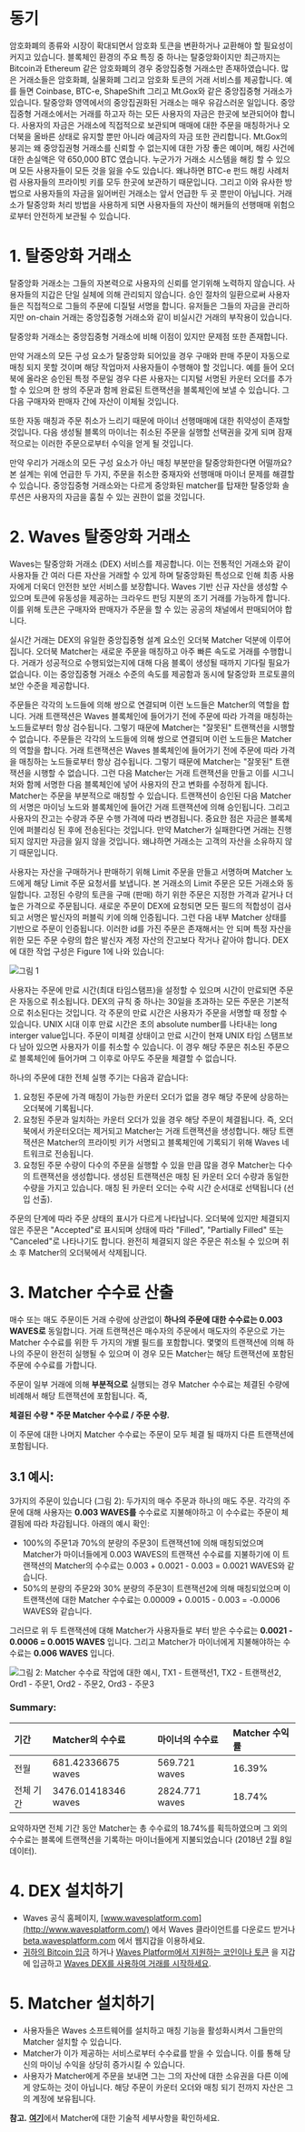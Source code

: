 # 동기 

암호화폐의 종류와 시장이 확대되면서 암호화 토큰을 변환하거나 교환해야 할 필요성이 커지고 있습니다. 블록체인 환경의 주요 특징 중 하나는 탈중앙화이지만 최근까지는 Bitcoin과 Ethereum 같은 암호화폐의 경우 중앙집중형 거래소만 존재하였습니다. 많은 거래소들은 암호화폐, 실물화폐 그리고 암호화 토큰의 거래 서비스를 제공합니다. 예를 들면 Coinbase, BTC-e, ShapeShift 그리고 Mt.Gox와 같은 중앙집중형 거래소가 있습니다. 탈중앙화 영역에서의 중앙집권화된 거래소는 매우 유감스러운 일입니다. 중앙집중형 거래소에서는 거래를 하고자 하는 모든 사용자의 자금은 한곳에 보관되어야 합니다. 사용자의 자금은 거래소에 직접적으로 보관되며 매매에 대한 주문을 매칭하거나 오더북을 올바른 상태로 유지할 뿐만 아니라 예금자의 자금 또한 관리합니다. Mt.Gox의 붕괴는 왜 중앙집권형 거래소를 신뢰할 수 없는지에 대한 가장 좋은 예이며, 해킹 사건에 대한 손실액은 약 650,000 BTC 였습니다. 누군가가 거래소 시스템을 해킹 할 수 있으며 모든 사용자들이 모든 것을 잃을 수도 있습니다. 왜냐하면 BTC-e 펀드 해킹 사례처럼 사용자들의 프라이빗 키를 모두 한곳에 보관하기 때문입니다. 그리고 이와 유사한 방법으로 사용자들의 자금을 잃어버린 거래소는 앞서 언급한 두 곳 뿐만이 아닙니다. 거래소가 탈중앙화 처리 방법을 사용하게 되면 사용자들의 자산이 해커들의 선행매매 위험으로부터 안전하게 보관될 수 있습니다.

# 1. 탈중앙화 거래소 

탈중앙화 거래소는 그들의 자본력으로 사용자의 신뢰를 얻기위해 노력하지 않습니다. 사용자들의 지갑은 단일 실체에 의해 관리되지 않습니다. 승인 절차의 일환으로써 사용자들은 직접적으로 그들의 주문에 디질털 서명을 합니다. 유저들은 그들의 자금을 관리하지만 on-chain 거래는 중앙집중형 거래소와 같이 비실시간 거래의 부작용이 있습니다.

탈중앙화 거래소는 중앙집중형 거래소에 비해 이점이 있지만 문제점 또한 존재합니다.

만약 거래소의 모든 구성 요소가 탈중앙화 되어있을 경우 구매와 판매 주문이 자동으로 매칭 되지 못할 것이며 해당 작업마저 사용자들이 수행해야 할 것입니다. 예를 들어 오더북에 올라온 승인된 특정 주문일 경우 다른 사용자는 디지털 서명된 카운터 오더를 추가할 수 있으며 한 쌍의 주문과 함께 완료된 트랜잭션을 블록체인에 보낼 수 있습니다. 그다음 구매자와 판매자 간에 자산이 이체될 것입니다.

또한 자동 매칭과 주문 취소가 느리기 때문에 마이너 선행매매에 대한 취약성이 존재할 것입니다. 다음 생성될 블록의 마이너는 취소된 주문을 실행할 선택권을 갖게 되며 잠재적으로는 이러한 주문으로부터 수익을 얻게 될 것입니다.

만약 우리가 거래소의 모든 구성 요소가 아닌 매칭 부분만을 탈중앙화한다면 어떨까요? 본 설계는 위에 언급한 두 가지, 주문을 취소한 중재자와 선행매매 마이너 문제를 해결할 수 있습니다. 중앙집중형 거래소와는 다르게 중앙화된 matcher를 탑재한 탈중앙화 솔루션은 사용자의 자금을 훔칠 수 있는 권한이 없을 것입니다.

# 2. Waves 탈중앙화 거래소 

Waves는 탈중앙화 거래소 \(DEX\) 서비스를 제공합니다. 이는 전통적인 거래소와 같이 사용자들 간 여러 다른 자산을 거래할 수 있게 하며 탈중앙화된 특성으로 인해 최종 사용자에게 더욱더 안전한 보안 서비스를 보장합니다. Waves 기반 신규 자산을 생성할 수 있으며 토큰에 유동성을 제공하는 크라우드 펀딩 지분의 조기 거래를 가능하게 합니다. 이를 위해 토큰은 구매자와 판매자가 주문을 할 수 있는 공공의 채널에서 판매되어야 합니다.

실시간 거래는 DEX의 유일한 중앙집중형 설계 요소인 오더북 Matcher 덕분에 이루어집니다. 오더북 Matcher는 새로운 주문을 매칭하고 아주 빠른 속도로 거래를 수행합니다. 거래가 성공적으로 수행되었는지에 대해 다음 블록이 생성될 때까지 기다릴 필요가 없습니다. 이는 중앙집중형 거래소 수준의 속도를 제공함과 동시에 탈중앙화 프로토콜의 보안 수준을 제공합니다.

주문들은 각각의 노드들에 의해 쌍으로 연결되며 이런 노드들은 Matcher의 역할을 합니다. 거래 트랜잭션은 Waves 블록체인에 들어가기 전에  주문에 따라 가격을 매칭하는 노드들로부터 항상 검수됩니다. 그렇기 때문에 Matcher는 "잘못된" 트랜잭션을 시행할 수 없습니다. 주문들은 각각의 노드들에 의해 쌍으로 연결되며 이런 노드들은 Matcher의 역할을 합니다. 거래 트랜잭션은 Waves 블록체인에 들어가기 전에  주문에 따라 가격을 매칭하는 노드들로부터 항상 검수됩니다. 그렇기 때문에 Matcher는 "잘못된" 트랜잭션을 시행할 수 없습니다. 그런 다음 Matcher는 거래 트랜잭션을 만들고 이를 시그니처와 함께 서명한 다음 블록체인에 넣어 사용자의 잔고 변화를 수정하게 됩니다. Matcher는 주문을 부분적으로 매칭할 수 있습니다. 트랜잭션이 승인된 다음 Matcher의 서명은 마이닝 노드와 블록체인에 들어간 거래 트랜잭션에 의해 승인됩니다. 그리고 사용자의 잔고는 수량과 주문 수행 가격에 따라 변경됩니다. 중요한 점은 자금은 블록체인에 퍼블리싱 된 후에 전송된다는 것입니다. 만약 Matcher가 실패한다면 거래는 진행되지 않지만 자금을 잃지 않을 것입니다. 왜냐하면 거래소는 고객의 자산을 소유하지 않기 때문입니다.

사용자는 자산을 구매하거나 판매하기 위해 Limit 주문을 만들고 서명하며 Matcher 노드에게 해당 Limit 주문 요청서를 보냅니다. 본 거래소의 Limit 주문은 모든 거래소와 동일합니다. 고정된 수량의 토큰을 구매 \(판매\) 하기 위한 주문은 지정한 가격과 같거나 더 높은 가격으로 주문됩니다. 새로운 주문이 DEX에 요청되면 모든 필드의 적합성이 검사되고 서명은 발신자의 퍼블릭 키에 의해 인증됩니다. 그런 다음 내부 Matcher 상태를 기반으로 주문이 인증됩니다. 이러한 id를 가진 주문은 존재해서는 안 되며 특정 자산을 위한 모든 주문 수량의 합은 발신자 계정 자산의 잔고보다 작거나 같아야 합니다. DEX에 대한 작업 구성은 Figure 1에 나와 있습니다:

![](/_assets/DEX1.png)그림 1

사용자는 주문에 만료 시간\(최대 타임스탬프\)을 설정할 수 있으며 시간이 만료되면 주문은 자동으로 취소됩니다. DEX의 규칙 중 하나는 30일을 초과하는 모든 주문은 기본적으로 취소된다는 것입니다. 각 주문의 만료 시간은 사용자가 주문을 서명할 때 정할 수 있습니다. UNIX 시대 이후 만료 시간은 초의 absolute number를 나타내는 long interger value입니다. 주문이 미체결 상태이고 만료 시간이 현재 UNIX 타임 스탬프보다 남아 있으면 사용자가 이를 취소할 수 있습니다. 이 경우 해당 주문은 취소된 주문으로 블록체인에 들어가며 그 이후로 아무도 주문을 체결할 수 없습니다.

하나의 주문에 대한 전체 실행 주기는 다음과 같습니다:

1. 요청된 주문에 가격 매칭이 가능한 카운터 오더가 없을 경우 해당 주문에 상응하는 오더북에 기록됩니다.
2. 요청된 주문과 일치하는 카운터 오더가 있을 경우 해당 주문이 체결됩니다. 즉, 오더북에서 카운터오더는 제거되고 Matcher는 거래 트랜잭션을 생성합니다. 해당 트랜잭션은 Matcher의 프라이빗 키가 서명되고 블록체인에 기록되기 위해 Waves 네트워크로 전송됩니다.
3. 요청된 주문 수량이 다수의 주문을 실행할 수 있을 만큼 많을 경우 Matcher는 다수의 트랜잭션을 생성합니다. 생성된 트랜잭션은 매칭 된 카운터 오더 수량과 동일한 수량을 가지고 있습니다. 매칭 된 카운터 오더는 수락 시간 순서대로 선택됩니다 \(선입 선출\).

주문의 단계에 따라 주문 상태의 표시가 다르게 나타납니다. 오더북에 있지만 체결되지 않은 주문은 "Accepted"로 표시되며 상태에 따라 "Filled", "Partially Filled" 또는 "Canceled"로 나타나기도 합니다. 완전히 체결되지 않은 주문은 취소될 수 있으며 취소 후 Matcher의 오더북에서 삭제됩니다.

# 3. Matcher 수수료 산출 

매수 또는 매도 주문이든 거래 수량에 상관없이 **하나의 주문에 대한 수수료는 0.003 WAVES로** 동일합니다. 거래 트랜잭션은 매수자의 주문에서 매도자의 주문으로 가는 Matcher 수수료를 위한 두 가지의 개별 필드를 포함합니다. 몇몇의 트랜잭션에 의해 하나의 주문이 완전히 실행될 수 있으며 이 경우 모든 Matcher는 해당 트랜잭션에 포함된 주문에 수수료를 가합니다.

주문이 일부 거래에 의해 **부분적으로** 실행되는 경우 Matcher 수수료는 체결된 수량에 비례해서 해당 트랜잭션에 포함됩니다. 즉,

**체결된 수량 \* 주문 Matcher 수수료 / 주문 수량.**

이 주문에 대한 나머지 Matcher 수수료는 주문이 모두 체결 될 때까지 다른 트랜잭션에 포함됩니다.

## 3.1 예시:

3가지의 주문이 있습니다 \(그림 2\): 두가지의 매수 주문과 하나의 매도 주문. 각각의 주문에 대해 사용자는 **0.003 WAVES를** 수수료로 지불해야하고 이 수수료는 주문이 체결됨에 따라 차감됩니다. 아래의 예시 확인:

* 100%의 주문1과 70%의 분량의 주문3이 트랜잭션1에 의해 매칭되었으며 Matcher가 마이너들에게 0.003 WAVES의 트랜잭션 수수료를 지불하기에 이 트랜잭션의 Matcher의 수수료는 0.003 + 0.0021 - 0.003 = 0.0021 WAVES와 같습니다.
* 50%의 분량의 주문2와 30% 분량의 주문3이 트랜잭션2에 의해 매칭되었으며 이 트랜잭션에 대한 Matcher 수수료는 0.00009 + 0.0015 - 0.003 = -0.0006 WAVES와 같습니다.

그러므로 위 두 트랜잭션에 대해 Matcher가 사용자들로 부터 받은 수수료는 **0.0021 - 0.0006 = 0.0015 WAVES** 입니다. 그리고 Matcher가 마이너에게 지불해야하는 수수료는 **0.006 WAVES** 입니다.

![](/_assets/matcher.png)그림 2: Matcher 수수료 작업에 대한 예시, TX1 - 트랜잭션1, TX2 - 트랜잭션2, Ord1 - 주문1, Ord2 - 주문2, Ord3 - 주문3

###  

### Summary: 

| 기간 | Matcher의 수수료 | 마이너의 수수료 | Matcher 수익률 |
| :--- | :--- | :--- | :--- |
| 전월 | 681.42336675 waves | 569.721 waves | 16.39% |
| 전체 기간 | 3476.01418346 waves | 2824.771 waves | 18.74% |

요약하자면 전체 기간 동안 Matcher는 총 수수료의 18.74%를 획득하였으며 그 외의 수수료는 블록에 트랜잭션을 기록하는 마이너들에게 지불되었습니다 \(2018년 2월 8일 데이터\).

# 4. DEX 설치하기 

* Waves 공식 홈페이지,
  [www.wavesplatform.com](http://www.wavesplatform.com/)
  에서 Waves 클라이언트를 다운로드 받거나
  [beta.wavesplatform.com](https://beta.wavesplatform.com/) 에서 웹지갑을 이용하세요.
* [귀하의 Bitcoin 입금](/waves-client/transfers-and-gateways/bitcoin-transfers.md) 하거나 [Waves Platform에서 지원하는 코인이나 토큰](/en/waves-client/wallet-management.md) 을 지갑에 입금하고 [Waves DEX를 사용하여 거래를 시작하세요](/waves-client/waves-dex.md).

# 5. Matcher 설치하기 

* 사용자들은 Waves 소프트웨어를 설치하고 매칭 기능을 활성화시켜서 그들만의 Matcher 설치할 수 있습니다.
* Matcher가 이가 제공하는 서비스로부터 수수료를 받을 수 있습니다. 이를 통해 당신의 마이닝 수익을 상당히 증가시킬 수 있습니다.
* 사용자가 Matcher에게 주문을 보내면 그는 그의 자산에 대한 소유권을 다른 이에게 양도하는 것이 아닙니다. 해당 주문이 카운터 오더와 매칭 되기 전까지 자산은 그의 계정에 보유됩니다.

**참고.** [**여기**](/development-and-api/dex-api/matcher.md)에서 Matcher에 대한 기술적 세부사항을 확인하세요.

